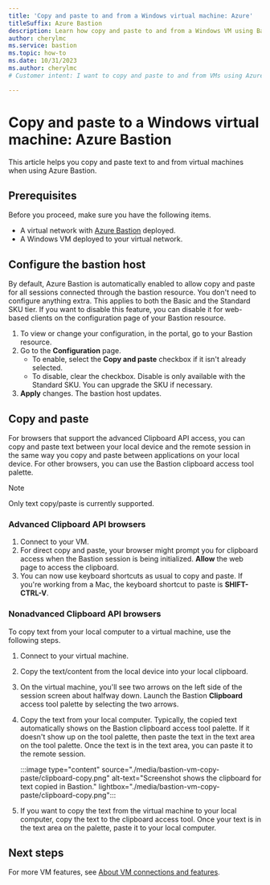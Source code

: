 ```yaml
---
title: 'Copy and paste to and from a Windows virtual machine: Azure'
titleSuffix: Azure Bastion
description: Learn how copy and paste to and from a Windows VM using Bastion.
author: cherylmc
ms.service: bastion
ms.topic: how-to
ms.date: 10/31/2023
ms.author: cherylmc
# Customer intent: I want to copy and paste to and from VMs using Azure Bastion.

---
```


# Copy and paste to a Windows virtual machine: Azure Bastion

This article helps you copy and paste text to and from virtual machines when using Azure Bastion.

## Prerequisites

Before you proceed, make sure you have the following items.

* A virtual network with [Azure Bastion](./tutorial-create-host-portal.md) deployed.
* A Windows VM deployed to your virtual network.

## <a name="configure"></a> Configure the bastion host

By default, Azure Bastion is automatically enabled to allow copy and paste for all sessions connected through the bastion resource. You don't need to configure anything extra. This applies to both the Basic and the Standard SKU tier. If you want to disable this feature, you can disable it for web-based clients on the configuration page of your Bastion resource.

1. To view or change your configuration, in the portal, go to your Bastion resource.
1. Go to the **Configuration** page.
   * To enable, select the **Copy and paste** checkbox if it isn't already selected.
   * To disable, clear the checkbox. Disable is only available with the Standard SKU. You can upgrade the SKU if necessary.
1. **Apply** changes. The bastion host updates.

## <a name="to"></a> Copy and paste

For browsers that support the advanced Clipboard API access, you can copy and paste text between your local device and the remote session in the same way you copy and paste between applications on your local device. For other browsers, you can use the Bastion clipboard access tool palette.

> [!NOTE]
> Only text copy/paste is currently supported.

### <a name="advanced"></a> Advanced Clipboard API browsers

1. Connect to your VM.
1. For direct copy and paste, your browser might prompt you for clipboard access when the Bastion session is being initialized. **Allow** the web page to access the clipboard.
1. You can now use keyboard shortcuts as usual to copy and paste. If you're working from a Mac, the keyboard shortcut to paste is **SHIFT-CTRL-V**.

### <a name="other"></a>Nonadvanced Clipboard API browsers

To copy text from your local computer to a virtual machine, use the following steps.

1. Connect to your virtual machine.
1. Copy the text/content from the local device into your local clipboard.
1. On the virtual machine, you'll see two arrows on the left side of the session screen about halfway down. Launch the Bastion **Clipboard** access tool palette by selecting the two arrows.
1. Copy the text from your local computer. Typically, the copied text automatically shows on the Bastion clipboard access tool palette. If it doesn't show up on the tool palette, then paste the text in the text area on the tool palette. Once the text is in the text area, you can paste it to the remote session.

   :::image type="content" source="./media/bastion-vm-copy-paste/clipboard-copy.png" alt-text="Screenshot shows the clipboard for text copied in Bastion." lightbox="./media/bastion-vm-copy-paste/clipboard-copy.png":::

1. If you want to copy the text from the virtual machine to your local computer, copy the text to the clipboard access tool. Once your text is in the text area on the palette, paste it to your local computer.

## Next steps

For more VM features, see [About VM connections and features](vm-about.md).
